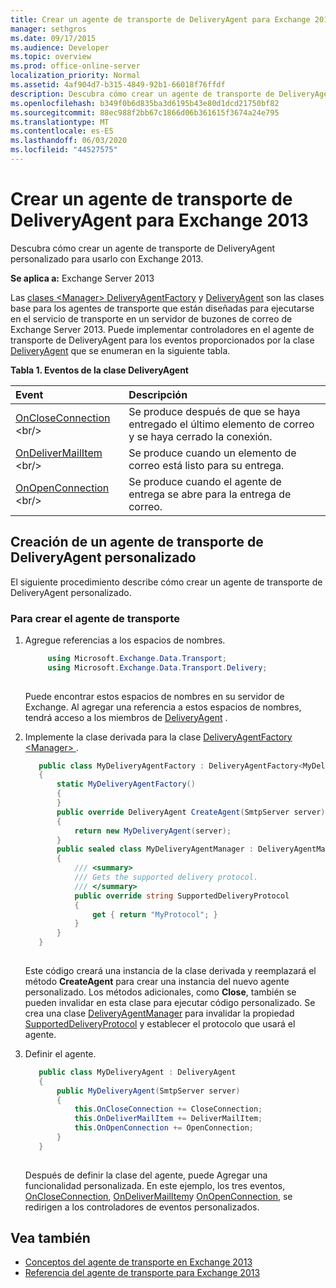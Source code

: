 ```yaml
---
title: Crear un agente de transporte de DeliveryAgent para Exchange 2013
manager: sethgros
ms.date: 09/17/2015
ms.audience: Developer
ms.topic: overview
ms.prod: office-online-server
localization_priority: Normal
ms.assetid: 4af904d7-b315-4849-92b1-66018f76ffdf
description: Descubra cómo crear un agente de transporte de DeliveryAgent personalizado para usarlo con Exchange 2013.
ms.openlocfilehash: b349f0b6d835ba3d6195b43e80d1dcd21750bf82
ms.sourcegitcommit: 88ec988f2bb67c1866d06b361615f3674a24e795
ms.translationtype: MT
ms.contentlocale: es-ES
ms.lasthandoff: 06/03/2020
ms.locfileid: "44527575"
---
```

# <a name="create-a-deliveryagent-transport-agent-for-exchange-2013"></a>Crear un agente de transporte de DeliveryAgent para Exchange 2013

Descubra cómo crear un agente de transporte de DeliveryAgent personalizado para usarlo con Exchange 2013.
  
**Se aplica a:** Exchange Server 2013
  
Las [clases \<Manager\> DeliveryAgentFactory](https://msdn.microsoft.com/library/dd877550(v=exchg.150).aspx) y [DeliveryAgent](https://msdn.microsoft.com/library/microsoft.exchange.data.transport.delivery.deliveryagent(v=exchg.150).aspx) son las clases base para los agentes de transporte que están diseñadas para ejecutarse en el servicio de transporte en un servidor de buzones de correo de Exchange Server 2013. Puede implementar controladores en el agente de transporte de DeliveryAgent para los eventos proporcionados por la clase [DeliveryAgent](https://msdn.microsoft.com/library/microsoft.exchange.data.transport.delivery.deliveryagent(v=exchg.150).aspx) que se enumeran en la siguiente tabla. 
  
**Tabla 1. Eventos de la clase DeliveryAgent**

|**Event**|**Descripción**|
|:-----|:-----|
|[OnCloseConnection](https://msdn.microsoft.com/library/microsoft.exchange.data.transport.delivery.deliveryagent.oncloseconnection(v=exchg.150).aspx) <br/> |Se produce después de que se haya entregado el último elemento de correo y se haya cerrado la conexión.  <br/> |
|[OnDeliverMailItem](https://msdn.microsoft.com/library/microsoft.exchange.data.transport.delivery.deliveryagent.ondelivermailitem(v=exchg.150).aspx) <br/> |Se produce cuando un elemento de correo está listo para su entrega.  <br/> |
|[OnOpenConnection](https://msdn.microsoft.com/library/microsoft.exchange.data.transport.delivery.deliveryagent.onopenconnection(v=exchg.150).aspx) <br/> |Se produce cuando el agente de entrega se abre para la entrega de correo.  <br/> |
   
## <a name="creating-a-custom-deliveryagent-transport-agent"></a>Creación de un agente de transporte de DeliveryAgent personalizado

El siguiente procedimiento describe cómo crear un agente de transporte de DeliveryAgent personalizado. 
  
### <a name="to-create-the-transport-agent"></a>Para crear el agente de transporte

1. Agregue referencias a los espacios de nombres.
    
   ```cs
        using Microsoft.Exchange.Data.Transport;
        using Microsoft.Exchange.Data.Transport.Delivery;
    
   ```

   Puede encontrar estos espacios de nombres en su servidor de Exchange. Al agregar una referencia a estos espacios de nombres, tendrá acceso a los miembros de [DeliveryAgent](https://msdn.microsoft.com/library/microsoft.exchange.data.transport.delivery.deliveryagent(v=exchg.150).aspx) . 
    
2. Implemente la clase derivada para la clase [DeliveryAgentFactory \<Manager\> ](https://msdn.microsoft.com/library/dd877550(v=exchg.150).aspx) . 
    
   ```cs
      public class MyDeliveryAgentFactory : DeliveryAgentFactory<MyDeliveryAgentFactory.MyDeliveryAgentManager>
      {
          static MyDeliveryAgentFactory()
          {
          }
          public override DeliveryAgent CreateAgent(SmtpServer server)
          {
              return new MyDeliveryAgent(server);
          }
          public sealed class MyDeliveryAgentManager : DeliveryAgentManager
          {
              /// <summary>
              /// Gets the supported delivery protocol.
              /// </summary>
              public override string SupportedDeliveryProtocol
              {
                  get { return "MyProtocol"; }
              }
          }
      }
  
   ```

   Este código creará una instancia de la clase derivada y reemplazará el método **CreateAgent** para crear una instancia del nuevo agente personalizado. Los métodos adicionales, como **Close**, también se pueden invalidar en esta clase para ejecutar código personalizado. Se crea una clase [DeliveryAgentManager](https://msdn.microsoft.com/library/Microsoft.Exchange.Data.Transport.Delivery.DeliveryAgentManager.aspx) para invalidar la propiedad [SupportedDeliveryProtocol](https://msdn.microsoft.com/library/Microsoft.Exchange.Data.Transport.Delivery.DeliveryAgentManager.SupportedDeliveryProtocol.aspx) y establecer el protocolo que usará el agente. 
    
3. Definir el agente.
    
   ```cs
      public class MyDeliveryAgent : DeliveryAgent
      {
          public MyDeliveryAgent(SmtpServer server)
          {
              this.OnCloseConnection += CloseConnection;
              this.OnDeliverMailItem += DeliverMailItem;
              this.OnOpenConnection += OpenConnection;
          }
      }
  
   ```

   Después de definir la clase del agente, puede Agregar una funcionalidad personalizada. En este ejemplo, los tres eventos, [OnCloseConnection](https://msdn.microsoft.com/library/microsoft.exchange.data.transport.delivery.deliveryagent.oncloseconnection(v=exchg.150).aspx), [OnDeliverMailItem](https://msdn.microsoft.com/library/microsoft.exchange.data.transport.delivery.deliveryagent.ondelivermailitem(v=exchg.150).aspx)y [OnOpenConnection](https://msdn.microsoft.com/library/microsoft.exchange.data.transport.delivery.deliveryagent.onopenconnection(v=exchg.150).aspx), se redirigen a los controladores de eventos personalizados. 
    
## <a name="see-also"></a>Vea también

- [Conceptos del agente de transporte en Exchange 2013](transport-agent-concepts-in-exchange-2013.md)
- [Referencia del agente de transporte para Exchange 2013](transport-agent-reference-for-exchange-2013.md)          

 